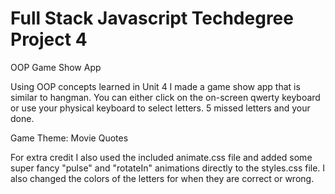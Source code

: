 # Full Stack Javascript Techdegree Project 4
OOP Game Show App

Using OOP concepts learned in Unit 4 I made a game show app that is similar to hangman. You can either click on the on-screen qwerty keyboard or use your physical keyboard to select letters. 5 missed letters and your done. 

Game Theme: Movie Quotes

For extra credit I also used the included animate.css file and added some super fancy "pulse" and "rotateIn" animations directly to the styles.css file. I also changed the colors of the letters for when they are correct or wrong. 
